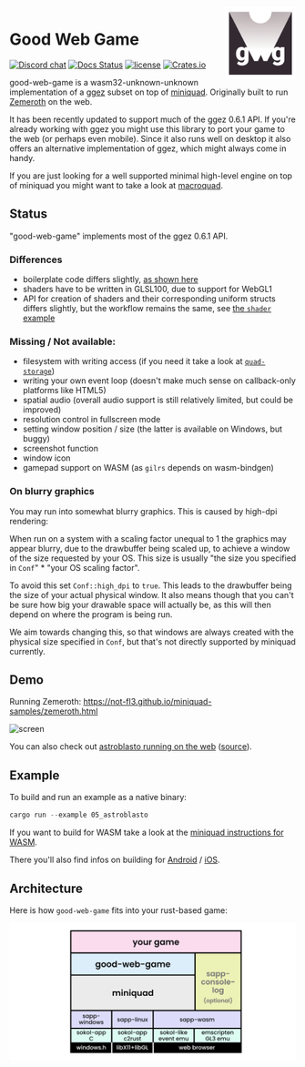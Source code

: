 <img align="right" width="25%" src="about/logo.svg">

# Good Web Game

[![Discord chat](https://img.shields.io/discord/710177966440579103.svg?label=discord%20chat)](https://discord.gg/jum3Fjek2A)
[![Docs Status](https://docs.rs/good-web-game/badge.svg)](https://docs.rs/good-web-game)
[![license](https://img.shields.io/badge/license-MIT-blue.svg)](https://github.com/ggez/good-web-game/blob/master/LICENSE)
[![Crates.io](https://img.shields.io/crates/v/good-web-game.svg)](https://crates.io/crates/good-web-game)

good-web-game is a wasm32-unknown-unknown implementation of a [ggez](https://github.com/ggez/ggez) subset on top of [miniquad](https://github.com/not-fl3/miniquad/). Originally built to run [Zemeroth](https://github.com/ozkriff/zemeroth) on the web.

It has been recently updated to support much of the ggez 0.6.1 API. If you're already working with ggez you might use this library to port your game to the web (or perhaps even mobile).
Since it also runs well on desktop it also offers an alternative implementation of ggez, which might always come in handy.

If you are just looking for a well supported minimal high-level engine on top of miniquad you might want to take a look at [macroquad](https://github.com/not-fl3/macroquad/).

## Status

"good-web-game" implements most of the ggez 0.6.1 API.

### Differences

* boilerplate code differs slightly, [as shown here](https://github.com/PSteinhaus/PSteinhaus.github.io/tree/main/ggez/web-examples#ggez-animation-example)
* shaders have to be written in GLSL100, due to support for WebGL1
* API for creation of shaders and their corresponding uniform structs differs slightly, but the workflow remains the same, see [the `shader` example](examples/shader.rs)

### Missing / Not available:

* filesystem with writing access (if you need it take a look at [`quad-storage`](https://github.com/optozorax/quad-storage))
* writing your own event loop (doesn't make much sense on callback-only platforms like HTML5)
* spatial audio (overall audio support is still relatively limited, but could be improved)
* resolution control in fullscreen mode
* setting window position / size (the latter is available on Windows, but buggy)
* screenshot function
* window icon
* gamepad support on WASM (as `gilrs` depends on wasm-bindgen)
  
### On blurry graphics
 
You may run into somewhat blurry graphics. This is caused by high-dpi rendering:

When run on a system with a scaling factor unequal to 1 the graphics may appear blurry, due to the drawbuffer being scaled up, to achieve a window of the size requested by your OS.
This size is usually "the size you specified in `Conf`" * "your OS scaling factor".

To avoid this set `Conf::high_dpi` to `true`. This leads to the drawbuffer being the size of your actual physical window. It also means though that you can't be sure how big your drawable space will actually be, as this will then depend on where the program is being run.

We aim towards changing this, so that windows are always created with the physical size specified in `Conf`, but that's not directly supported by miniquad currently.
 
## Demo 

Running Zemeroth: <https://not-fl3.github.io/miniquad-samples/zemeroth.html>

![screen](https://i.imgur.com/TjvCNwa.jpg)

You can also check out [astroblasto running on the web](https://psteinhaus.github.io/gwg-example/) ([source](https://github.com/PSteinhaus/PSteinhaus.github.io/tree/main/gwg-example)).

## Example

To build and run an example as a native binary:

```rust
cargo run --example 05_astroblasto
```

If you want to build for WASM take a look at the [miniquad instructions for WASM](https://github.com/not-fl3/miniquad/#wasm).

There you'll also find infos on building for [Android](https://github.com/not-fl3/miniquad/#android) / [iOS](https://github.com/not-fl3/miniquad/#ios).

## Architecture

Here is how `good-web-game` fits into your rust-based game:

![software stack](about/gwg-stack.png?raw=true "good-web-game software stack")
